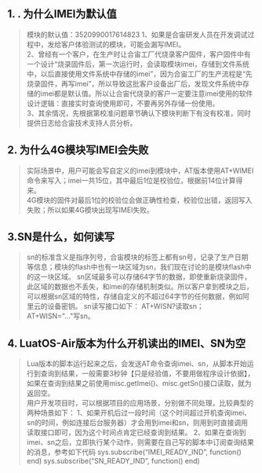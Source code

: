 ## 1. . 为什么IMEI为默认值
>模块的默认值：3520990017614823
>1、如果是合宙研发人员在开发调试过程中，发给客户体验测试的模块，可能会漏写IMEI。<br>
>2、曾经有一个客户，在生产时让合宙工厂代烧录客户固件，客户固件中有一个设计“烧录固件后，第一次运行时，会读取模块imei，存储到文件系统中，以后直接使用文件系统中存储的imei”，因为合宙工厂的生产流程是“先烧录固件，再写imei”，所以导致这批客户设备出厂后，发现文件系统中存储的imei都是默认值。所以让合宙代烧录的客户一定要注意imei使用的软件设计逻辑：直接实时查询使用即可，不要再另外存储一份使用。<br>
>3、其余情况，先根据第校准问题章节确认下模块判断下有没有校准，同时提供日志给合宙技术支持人员分析。

## 2. 为什么4G模块写IMEI会失败
>实际场景中，用户可能会写自定义的imei到模块中，AT版本使用AT+WIMEI命令来写入；imei一共15位，其中最后1位是校验位，根据前14位计算得来。<br>
>4G模块的固件对最后1位的校验位会做正确性检查，校验位出错，返回写入失败；所以如果4G模块出现写IMEI失败。

## 3.SN是什么，如何读写
>sn的标准含义是指序列号，合宙模块的标签上都有sn号，记录了生产日期等信息；模块的flash中也有一块区域为sn，我们现在讨论的是模块flash中的这一块区域。 sn区域最多可以存储64字节的数据，即使重新烧录固件，此区域的数据也不丢失，和imei的存储机制类似。所以客户拿到模块之后，可以根据sn区域的特性，存储自定义的不超过64字节的任何数据，例如阿里云的设备密钥。
>sn读写接口如下：
>AT+WISN?读取sn；AT+WISN="…"写sn。

## 4. LuatOS-Air版本为什么开机读出的IMEI、SN为空
> Lua版本的脚本运行起来之后，会发送AT命令查询imei、sn，从脚本开始运行到查询到结果，一般需要3秒钟【只是经验值，不要用做程序设计依据】，如果在查询到结果之前使用misc.getImei()、misc.getSn()接口读取，就为返回空。<br>
> 用户开发项目时，可以根据项目的应用场景，分别做不同处理，比较典型的两种场景如下：
> 1、如果开机后过一段时间（这个时间超过开机查询imei、sn的时间，例如连接后台服务器）才会用到imei和sn，则用到时直接调用读取接口即可，因为这个时间点肯定已经查询到结果。
> 2、如果在查询到imei、sn之后，立即执行某个动作，则需要在自己写的脚本中订阅查询结果的消息，参考如下代码
> sys.subscribe(“IMEI_READY_IND”, function() end)
> sys.subscribe(“SN_READY_IND”, function() end)

